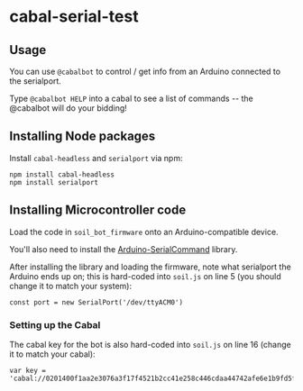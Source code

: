 # cabal-serial-test


## Usage

You can use ```@cabalbot``` to control / get info from an Arduino connected to the serialport.

Type ```@cabalbot HELP``` into a cabal to see a list of commands -- the @cabalbot will do your bidding!


## Installing Node packages

Install ```cabal-headless``` and ```serialport``` via npm:

```
npm install cabal-headless
npm install serialport
```

## Installing Microcontroller code

Load the code in ```soil_bot_firmware``` onto an Arduino-compatible device.

You'll also need to install the [Arduino-SerialCommand](https://github.com/p-v-o-s/Arduino-SerialCommand) library.

After installing the library and loading the firmware, note what serialport the Arduino ends up on; this is hard-coded into ```soil.js``` on line 5 (you should change it to match your system):

```
const port = new SerialPort('/dev/ttyACM0')
```

### Setting up the Cabal

The cabal key for the bot is also hard-coded into ```soil.js``` on line 16 (change it to match your cabal):

```
var key = 'cabal://0201400f1aa2e3076a3f17f4521b2cc41e258c446cdaa44742afe6e1b9fd5f82'
```







